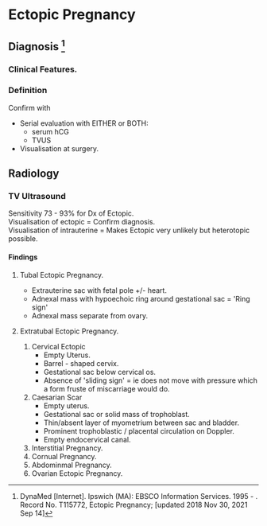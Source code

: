 # Ectopic Pregnancy 

## Diagnosis [^1]

[^1]:DynaMed [Internet]. Ipswich (MA): EBSCO Information Services. 1995 - . Record No. T115772, Ectopic Pregnancy; [updated 2018 Nov 30, 2021 Sep 14]

### Clinical Features.

### Definition   
Confirm with   
- Serial evaluation with EITHER or BOTH: 
  - serum hCG
  - TVUS 
- Visualisation at surgery. 

## Radiology 

### TV Ultrasound  
Sensitivity 73 - 93% for Dx of Ectopic.  
Visualisation of ectopic = Confirm diagnosis.  
Visualisation of intrauterine = Makes Ectopic very unlikely but heterotopic possible.  

#### Findings 
1) Tubal Ectopic Pregnancy.
   - Extrauterine sac with fetal pole +/- heart.
   - Adnexal mass with hypoechoic ring around gestational sac = 'Ring sign' 
   - Adnexal mass separate from ovary.  

2) Extratubal Ectopic Pregnancy.  
   1) Cervical Ectopic 
      - Empty Uterus.
      - Barrel - shaped cervix.
      - Gestational sac below cervical os.
      - Absence of 'sliding sign' = ie does not move with pressure which a form fruste of miscarriage would do. 
   2) Caesarian Scar 
      -  Empty uterus.
      -  Gestational sac or solid mass of trophoblast.
      -  Thin/absent layer of myometrium between sac and bladder.
      -  Prominent trophoblastic / placental circulation on Doppler. 
      -  Empty endocervical canal. 
   3) Interstitial Pregnancy.  
   4) Cornual Pregnancy.  
   5) Abdominmal Pregnancy.
   6) Ovarian Ectopic Pregnancy. 